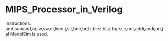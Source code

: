 # MIPS_Processor_in_Verilog
Instructions:
add,subiand,or,lw,sw,or,beq,j,slt,bne,bgtz,blez,bltz,bgez,jr,nor,addi,andi,ori,jal
ModelSim is used.
